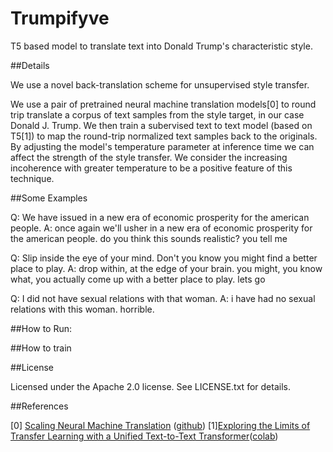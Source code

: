 # Trumpifyve

T5 based model to translate text into Donald Trump's characteristic style. 

##Details

We use a novel back-translation scheme for unsupervised style transfer.

We use a pair of pretrained neural machine translation models[0] to round trip translate a corpus of text samples from the style target, in our case Donald J. Trump. We then train a subervised text to text model (based on T5[1]) to map the round-trip normalized text samples back to the originals. By adjusting the model's temperature parameter at inference time we can affect the strength of the style transfer. We consider the increasing incoherence with greater temperature to be a positive feature of this technique. 

##Some Examples

Q: We have issued in a new era of economic prosperity for the american people.
A: once again we'll usher in a new era of economic prosperity for the american people. do you think this sounds realistic? you tell me

Q: Slip inside the eye of your mind. Don't you know you might find a better place to play.
A: drop within, at the edge of your brain. you might, you know what, you actually come up with a better place to play. lets go


Q: I did not have sexual relations with that woman.
A: i have had no sexual relations with this woman. horrible.

##How to Run:




##How to train




##License

Licensed under the Apache 2.0 license. See LICENSE.txt for details.

##References 

[0] [Scaling Neural Machine Translation](https://arxiv.org/pdf/1806.00187.pdf) ([github](https://github.com/pytorch/fairseq/tree/master/examples/translation))
[1][Exploring the Limits of Transfer Learning with a Unified Text-to-Text Transformer](https://arxiv.org/abs/1910.10683)([colab](https://colab.research.google.com/github/google-research/text-to-text-transfer-transformer/blob/master/notebooks/t5-trivia.ipynb))


